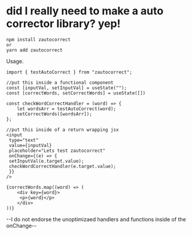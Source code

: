 # did I really need to make a auto corrector library? yep!

```
npm install zautocorrect
or
yarn add zautocorrect
```

Usage.

```
import { testAutoCorrect } from "zautocorrect";

//put this inside a functional component
const [inputVal, setInputVal] = useState("");
const [correctWords, setCorrectWords] = useState([])

const checkWordCorrectHandler = (word) => {
    let wordsArr = testAutoCorrect(word);
    setCorrectWords([wordsArr]);
};

//put this inside of a return wrapping jsx
<input
 type="text"
 value={inputVal}
 placeholder="Lets test zautocorrect"
 onChange={(e) => {
 setInputVal(e.target.value);
 checkWordCorrectHandler(e.target.value);
 }}
/>

{correctWords.map((word) => (
    <div key={word}>
     <p>{word}</p>
    </div>
))}

```

--I do not endorse the unoptimizaed handlers and functions inside of the onChange--
